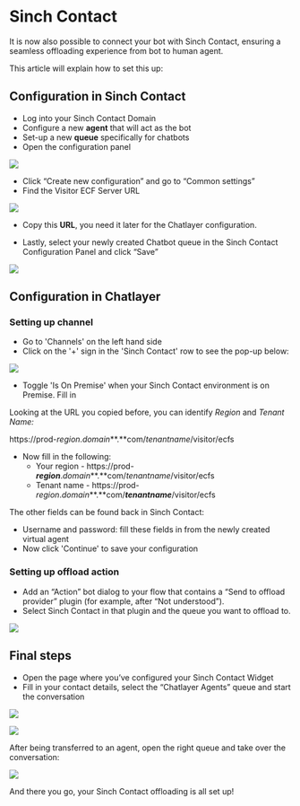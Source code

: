 # Sinch Contact

It is now also possible to connect your bot with Sinch Contact, ensuring a seamless offloading experience from bot to human agent.

This article will explain how to set this up:

## Configuration in Sinch Contact

* Log into your Sinch Contact Domain
* Configure a new **agent** that will act as the bot
* Set-up a new **queue** specifically for chatbots 
* Open the configuration panel

![](../../.gitbook/assets/image%20%28582%29.png)

* Click “Create new configuration” and go to “Common settings” 
* Find the Visitor ECF Server URL



![](../../.gitbook/assets/image%20%28578%29.png)



* Copy this **URL**, you need it later for the Chatlayer configuration.



* Lastly, select your newly created Chatbot queue in the Sinch Contact Configuration Panel and click “Save”

![](../../.gitbook/assets/image%20%28580%29.png)

## Configuration in Chatlayer

### Setting up channel

* Go to 'Channels' on the left hand side
* Click on the '+' sign in the 'Sinch Contact' row to see the pop-up below:

![](../../.gitbook/assets/image%20%28574%29.png)

* Toggle 'Is On Premise' when your Sinch Contact environment is on Premise. Fill in 

Looking at the URL you copied before, you can identify _Region_ and _Tenant Name:_

https://prod-_region_._domain_**.**com/_tenantname_/visitor/ecfs

* Now fill in the following:
  * Your region  - https://prod-_**region**_._domain_**.**com/_tenantname_/visitor/ecfs
  * Tenant name -  https://prod-_region_._domain_**.**com/_**tenantname**_/visitor/ecfs

The other fields can be found back in Sinch Contact:

* Username and password: fill these fields in from the newly created virtual agent 
* Now click 'Continue' to save your configuration 

### Setting up offload action

* Add an “Action” bot dialog to your flow that contains a “Send to offload provider” plugin \(for example, after “Not understood”\). 
* Select Sinch Contact in that plugin and the queue you want to offload to.

![](../../.gitbook/assets/image%20%28573%29.png)



## Final steps

* Open the page where you’ve configured your Sinch Contact Widget
* Fill in your contact details, select the “Chatlayer Agents” queue and start the conversation

![](../../.gitbook/assets/image%20%28579%29.png)



![](../../.gitbook/assets/image%20%28575%29.png)

After being transferred to an agent, open the right queue and take over the conversation:

![](../../.gitbook/assets/image%20%28581%29.png)

And there you go, your Sinch Contact offloading is all set up!



